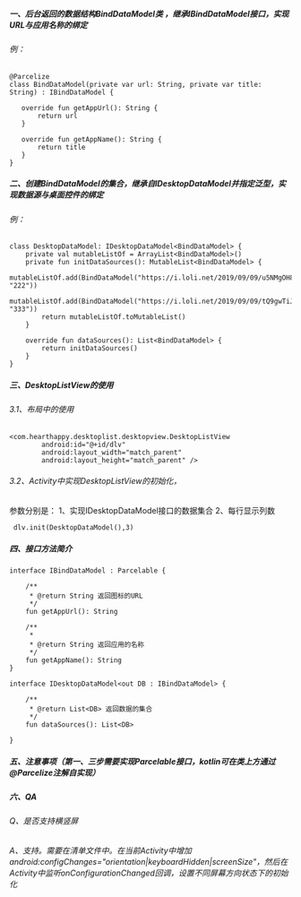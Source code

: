 ##### 一、后台返回的数据结构BindDataModel类 ，继承IBindDataModel接口，实现URL与应用名称的绑定
###### 例：
 ```
@Parcelize
class BindDataModel(private var url: String, private var title: String) : IBindDataModel {

    override fun getAppUrl(): String {
        return url
    }

    override fun getAppName(): String {
        return title
    }
}
 ```
##### 二、创建BindDataModel的集合，继承自IDesktopDataModel<BindDataModel>并指定泛型，实现数据源与桌面控件的绑定
###### 例：
```
class DesktopDataModel: IDesktopDataModel<BindDataModel> {
    private val mutableListOf = ArrayList<BindDataModel>()
    private fun initDataSources(): MutableList<BindDataModel> {
        mutableListOf.add(BindDataModel("https://i.loli.net/2019/09/09/u5NMgOH8jkEa6Xw.jpg", "222"))
        mutableListOf.add(BindDataModel("https://i.loli.net/2019/09/09/tQ9gwTiJMR1bq5s.jpg", "333"))
        return mutableListOf.toMutableList()
    }

    override fun dataSources(): List<BindDataModel> {
        return initDataSources()
    }
}

```


##### 三、DesktopListView的使用

###### 3.1、布局中的使用
```
<com.hearthappy.desktoplist.desktopview.DesktopListView
        android:id="@+id/dlv"
        android:layout_width="match_parent"
        android:layout_height="match_parent" />
```
###### 3.2、Activity中实现DesktopListView的初始化，
参数分别是：  1、实现IDesktopDataModel接口的数据集合 2、每行显示列数
```
 dlv.init(DesktopDataModel(),3)
```


#####  四、接口方法简介
```
interface IBindDataModel : Parcelable {

    /**
     * @return String 返回图标的URL
     */
    fun getAppUrl(): String

    /**
     *
     * @return String 返回应用的名称
     */
    fun getAppName(): String
}
```

```
interface IDesktopDataModel<out DB : IBindDataModel> {

    /**
     * @return List<DB> 返回数据的集合
     */
    fun dataSources(): List<DB>

}
```



##### 五、注意事项（第一、三步需要实现Parcelable接口，kotlin可在类上方通过@Parcelize注解自实现）


##### 六、QA
###### Q、是否支持横竖屏
###### A、支持。需要在清单文件中。在当前Activity中增加 android:configChanges="orientation|keyboardHidden|screenSize"，然后在Activity中监听onConfigurationChanged回调，设置不同屏幕方向状态下的初始化